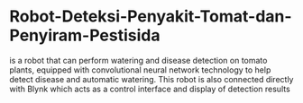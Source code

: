 # Robot-Deteksi-Penyakit-Tomat-dan-Penyiram-Pestisida

is a robot that can perform watering and disease detection on tomato plants, equipped with convolutional neural network technology to help detect disease and automatic watering. This robot is also connected directly with Blynk which acts as a control interface and display of detection results
